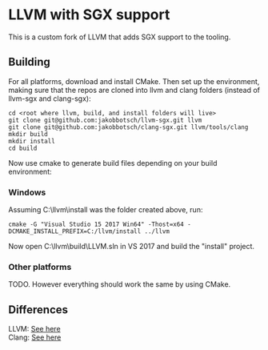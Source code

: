 # LLVM with SGX support
This is a custom fork of LLVM that adds SGX support to the tooling.
<more to come>

## Building
For all platforms, download and install CMake. Then set up the environment, making
sure that the repos are cloned into llvm and clang folders (instead of llvm-sgx and clang-sgx):
```
cd <root where llvm, build, and install folders will live>
git clone git@github.com:jakobbotsch/llvm-sgx.git llvm
git clone git@github.com:jakobbotsch/clang-sgx.git llvm/tools/clang
mkdir build
mkdir install
cd build
```
Now use cmake to generate build files depending on your build environment:

### Windows
Assuming C:\llvm\install was the folder created above, run:
```
cmake -G "Visual Studio 15 2017 Win64" -Thost=x64 -DCMAKE_INSTALL_PREFIX=C:/llvm/install ../llvm
```

Now open C:\llvm\build\LLVM.sln in VS 2017 and build the "install" project.

### Other platforms
TODO. However everything should work the same by using CMake.

## Differences
LLVM: [See here](https://github.com/llvm-mirror/llvm/compare/master...jakobbotsch:master)  
Clang: [See here](https://github.com/llvm-mirror/clang/compare/master...jakobbotsch:master)